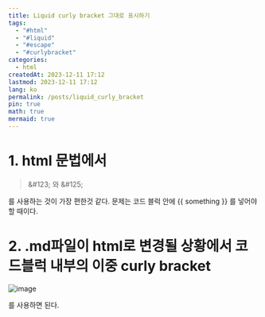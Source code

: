 ```yaml
---
title: Liquid curly bracket 그대로 표시하기
tags:
  - "#html"
  - "#liquid"
  - "#escape"
  - "#curlybracket"
categories:
  - html
createdAt: 2023-12-11 17:12
lastmod: 2023-12-11 17:12
lang: ko
permalink: /posts/liquid_curly_bracket
pin: true
math: true
mermaid: true
---
```

# 1. html 문법에서
>&#38;\#123; 
와
>&#38;\#125;

를 사용하는 것이 가장 편한것 같다. 문제는 코드 블럭 안에 &#123;&#123; something &#125;&#125; 를 넣어야 할 때이다.

# 2. .md파일이 html로 변경될 상황에서 코드블럭 내부의 이중 curly bracket

![image](https://github.com/hionpu/hionpu.github.io/assets/111286364/de9c4ac4-36c4-456a-8f15-511773299c9b)
 
 를 사용하면 된다.
